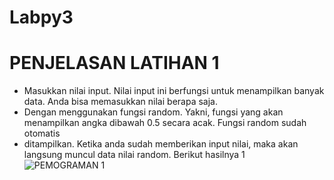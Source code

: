 # Labpy3
# PENJELASAN LATIHAN 1
* Masukkan nilai input. Nilai input ini berfungsi untuk menampilkan banyak data. Anda bisa memasukkan nilai berapa saja.
* Dengan menggunakan fungsi random. Yakni, fungsi yang akan menampilkan angka dibawah 0.5 secara acak. Fungsi random sudah otomatis
* ditampilkan. Ketika anda sudah memberikan input nilai, maka akan langsung muncul data nilai random. Berikut hasilnya 1
![PEMOGRAMAN 1](https://user-images.githubusercontent.com/57041365/68823872-a5e92500-06c7-11ea-9793-b2e299cb0a4e.png)

